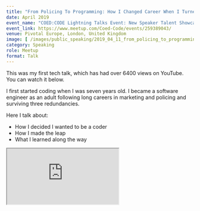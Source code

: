```yaml
---
title: "From Policing To Programming: How I Changed Career When I Turned 40"
date: April 2019
event_name: "COED:CODE Lightning Talks Event: New Speaker Talent Showcase"
event_link: https://www.meetup.com/Coed-Code/events/259389043/
venue: Pivotal Europe, London, United Kingdom
image: [ /images/public_speaking/2019_04_11_from_policing_to_programming/policing_to_prog_pivotal.jpg, /images/public_speaking/2019_04_11_from_policing_to_programming/policing_to_prog_comment.jpg ]
category: Speaking
role: Meetup
format: Talk
---
```


This was my first tech talk, which has had over 6400 views on YouTube.  You can watch it below.

I first started coding when I was seven years old.  I became a software engineer as an adult following long careers in marketing and policing and surviving three redundancies.

Here I talk about:

* How I decided I wanted to be a coder
* How I made the leap
* What I learned along the way

<div class="embed-responsive embed-responsive-16by9">
  <iframe class="embed-responsive-item" src="https://www.youtube.com/embed/Bghs_OyTbrE" allowfullscreen></iframe>
</div><br/>

